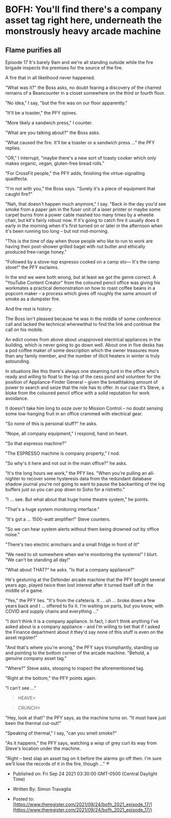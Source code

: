 # BOFH: You'll find there's a company asset tag right here, underneath the monstrously heavy arcade machine

## Flame purifies all

Episode 17 It's barely 9am and we're all standing outside while the fire brigade inspects the premises for the source of the fire.

A fire that in all likelihood never happened.

"What was it?" the Boss asks, no doubt fearing a discovery of the charred remains of a Beancounter in a closet somewhere on the third or fourth floor.

"No idea," I say, "but the fire was on our floor apparently."

"It'll be a toaster," the PFY opines.

"More likely a sandwich press," I counter.

"What are you talking about?" the Boss asks.

"What caused the fire. It'll be a toaster or a sandwich press …" the PFY replies.

"OR," I interrupt, "maybe there's a new sort of toasty cooker which only makes organic, vegan, gluten-free bread rolls."

"For CrossFit people," the PFY adds, finishing the virtue-signalling quadfecta.

"I'm not with you," the Boss says. "Surely it's a piece of equipment that caught fire?"

"Nah, that doesn't happen much anymore," I say. "Back in the day you'd see smoke from a paper jam in the fuser unit of a laser printer or maybe some carpet burns from a power cable mashed too many times by a wheelie chair, but kit's fairly robust now. If it's going to catch fire it usually does it early in the morning when it's first turned on or later in the afternoon when it's been running too long – but not mid-morning.

"This is the time of day when those people who like to run to work are having their post-shower grilled bagel with nut butter and ethically produced free-range honey."

"Followed by a stove-top espresso cooked on a camp sto— It's the camp stove!" the PFY exclaims.

In the end we were both wrong, but at least we got the genre correct. A "YouTube Content Creator" from the coloured pencil office was giving his workmates a practical demonstration on how to roast coffee beans in a popcorn maker – a process which gives off roughly the same amount of smoke as a dumpster fire.

And the rest is history.

The Boss isn't pleased because he was in the middle of some conference call and lacked the technical wherewithal to find the link and continue the call on his mobile.

An edict comes from above about unapproved electrical appliances in the building, which is never going to go down well. About one in five desks has a pod coffee maker of some description which the owner treasures more than any family member, and the number of illicit heaters in winter is truly astounding.

In situations like this there's always one steaming turd in the office who's ready and willing to float to the top of the cess pond and volunteer for the position of Appliance-Finder General – given the breathtaking amount of power to search and seize that the role has to offer. In our case it's Steve, a bloke from the coloured pencil office with a solid reputation for work avoidance.

It doesn't take him long to ooze over to Mission Control – no doubt sensing some low-hanging fruit in an office crammed with electrical gear.

"So none of this is personal stuff?" he asks.

"Nope, all company equipment," I respond, hand on heart.

"So that expresso machine?"

"The ESPRESSO machine is company property," I nod.

"So why's it here and not out in the main office?" he asks.

"It's the long hours we work," the PFY lies. "When you're pulling an all-nighter to recover some hysteresis data from the redundant database shadow journal you're not going to want to pause the backwriting of the log buffers just so you can pop down to Soho for a ristretto."

"I … see. But what about that huge home theatre system," he points.

"That's a huge system monitoring interface."

"It's got a … 1500-watt amplifier!" Steve counters.

"So we can hear system alerts without them being drowned out by office noise."

"There's two electric armchairs and a small fridge in front of it!"

"We need to sit somewhere when we're monitoring the systems!" I blurt. "We can't be standing all day!"

"What about THAT?" he asks. "Is that a company appliance?"

He's gesturing at the Defender arcade machine that the PFY bought several years ago, played twice then lost interest after it turned itself off in the middle of a game.

"Yes," the PFY lies. "It's from the cafeteria. It … uh … broke down a few years back and I … offered to fix it. I'm waiting on parts, but you know, with COVID and supply chains and everything …"

"I don't think it is a company appliance. In fact, I don't think anything I've asked about is a company appliance – and I'm willing to bet that if I asked the Finance department about it they'd say none of this stuff is even on the asset register!"

"And that's where you're wrong," the PFY says triumphantly, standing up and pointing to the bottom corner of the arcade machine. "Behold, a genuine company asset tag."

"Where?" Steve asks, stooping to inspect the aforementioned tag.

"Right at the bottom," the PFY points again.

"I can't see …"

>HEAVE<

>CRUNCH<

"Hey, look at that!" the PFY says, as the machine turns on. "It must have just been the thermal cut-out!"

"Speaking of thermal," I say, "can you smell smoke?"

"As it happens," the PFY says, watching a wisp of grey curl its way from Steve's location under the machine.

"Right – best slap an asset tag on it before the alarms go off then. I'm sure we'll lose the records of it in the fire, though …" ®



- Published on: Fri Sep 24 2021 03:30:00 GMT-0500 (Central Daylight Time)

- Written By: Simon Travaglia

- Posted to: [https://www.theregister.com/2021/09/24/bofh_2021_episode_17/](https://www.theregister.com/2021/09/24/bofh_2021_episode_17/)